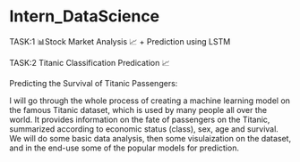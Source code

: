 # Intern_DataScience

TASK:1
📊Stock Market Analysis 📈 + Prediction using LSTM

TASK:2
Titanic Classification Predication 📈



Predicting the Survival of Titanic Passengers:

 
I will go through the whole process of creating a machine learning model on the famous Titanic dataset, which is used by many people all over the world. It provides    information on the fate of passengers on the Titanic, summarized according to economic status (class), sex, age and survival. We will do some basic data analysis, then some visulaization on the dataset, and in the end-use some of the popular models for prediction.
